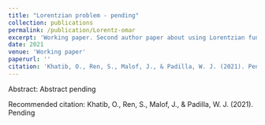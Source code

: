 ```yaml
---
title: "Lorentzian problem - pending" 
collection: publications
permalink: /publication/Lorentz-omar
excerpt: 'Working paper. Second author paper about using Lorentzian function as physics to inject into the black-box to make more efficient use of data and better generalization'
date: 2021
venue: 'Working paper'
paperurl: ''
citation: 'Khatib, O., Ren, S., Malof, J., & Padilla, W. J. (2021). Pending'
---
```

Abstract: Abstract pending


Recommended citation: Khatib, O., Ren, S., Malof, J., & Padilla, W. J. (2021). Pending
